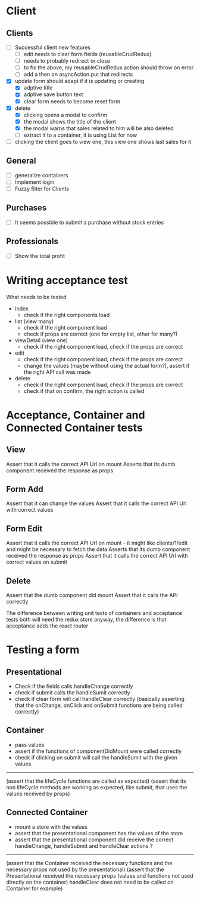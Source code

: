 # Client

## Clients
+ [ ] Successful client new features
  + [ ] edit needs to clear form fields (reusableCrudRedux)
  + [ ] needs to probably redirect or close
  + [ ] to fix the above, my reusableCrudRedux action should throw on error
  + [ ] add a then on asyncAction.put that redirects
+ [X] update form should adapt if it is updating or creating
  + [X] adptive title
  + [X] adptive save button text
  + [X] clear form needs to become reset form
+ [X] delete
  + [X] clicking opens a modal to confirm
  + [X] the modal shows the title of the client
  + [X] the modal warns that sales related to him will be also deleted
  + [ ] extract it to a container, it is using List for now
+ [ ] clicking the client goes to view one, this view one shows last sales for it

## General
+ [ ] generalize containers
+ [ ] Implement login
+ [ ] Fuzzy filter for Clients

## Purchases
+ [ ] It seems possible to submit a purchase without stock entries

## Professionals
+ [ ] Show the total profit


# Writing acceptance test

What needs to be tested
- index
  - check if the right components load
- list (view many)
  - check if the right component load
  - check if props are correct (one for empty list, other for many?)
- viewDetail (view one)
  - check if the right component load, check if the props are correct
- edit
  - check if the right component load, check if the props are correct
  - change the values (maybe without using the actual form?), assert if the right API call was made
- delete
  - check if the right component load, check if the props are correct
  - check if that on confirm, the right action is called

# Acceptance, Container and Connected Container tests

## View 
Assert that it calls the correct API Url on mount
Asserts that its dumb component received the response as props

## Form Add 
Assert that it can change the values
Assert that it calls the correct API Url with correct values

## Form Edit
Assert that it calls the correct API Url on mount - it might like clients/1/edit and might be necessary to fetch the data
Asserts that its dumb component received the response as props
Assert that it calls the correct API Url with correct values on submit

## Delete
Assert that the dumb component did mount
Assert that it calls the API correctly

The difference between writing unit tests of containers and acceptance tests
both will need the redux store anyway, the difference is that acceptance adds the react router


# Testing a form 
## Presentational
  - Check if the fields calls handleChange correctly
  - check if submit calls the handleSumit correctly
  - check if clear form will call handleClear correctly
  (basically asserting that the onChange, onClick and onSubmit functions are being called correctly)
## Container
  - pass values
  - assert if the functions of componentDidMount were called correctly
  - check if clicking on submit will call the handleSumit with the given values
  ---
  (assert that the lifeCycle functions are called as expected)
  (assert that its non lifeCycle methods are working as expected, like submit, that uses the values received by props)
## Connected Container
  - mount a store with the values
  - assert that the presentational component has the values of the store
  - assert that the presentational component did receive the correct handleChange, handleSubmit and handleClear actions ?
  ---
  (assert that the Container received the necessary functions and the necessary props not used by the presentational)
  (assert that the Presentational received the necessary props (values and functions not used directly on the container) handleClear does not need to be called on Container for example)
